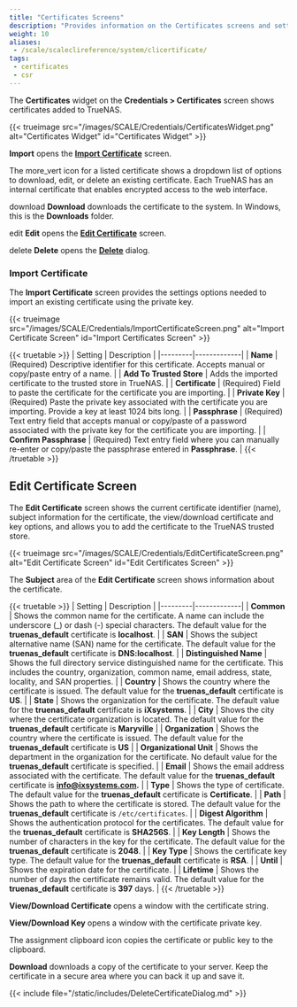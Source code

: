 ```yaml
---
title: "Certificates Screens"
description: "Provides information on the Certificates screens and settings."
weight: 10
aliases:
 - /scale/scaleclireference/system/clicertificate/
tags:
 - certificates
 - csr
---
```


The **Certificates** widget on the **Credentials > Certificates** screen shows certificates added to TrueNAS.

{{< trueimage src="/images/SCALE/Credentials/CertificatesWidget.png" alt="Certificates Widget" id="Certificates Widget" >}}

**Import** opens the **[Import Certificate](#import-certificate)** screen.

The <span class="material-icons">more_vert</span> icon for a listed certificate shows a dropdown list of options to download, edit, or delete an existing certificate.
Each TrueNAS has an internal certificate that enables encrypted access to the web interface.

<span class="material-icons">download</span> **Download** downloads the certificate to the system. In Windows, this is the **Downloads** folder.

<span class="material-icons">edit</span> **Edit** opens the [**Edit Certificate**](#edit-certificate-screen) screen.

<span class="material-icons">delete</span> **Delete** opens the [**Delete**](#delete-certificate-dialog) dialog.

### Import Certificate

The **Import Certificate** screen provides the settings options needed to import an existing certificate using the private key.

{{< trueimage src="/images/SCALE/Credentials/ImportCertificateScreen.png" alt="Import Certificate Screen" id="Import Certificates Screen" >}}

{{< truetable >}}
| Setting | Description |
|---------|-------------|
| **Name** | (Required) Descriptive identifier for this certificate. Accepts manual or copy/paste entry of a name. |
| **Add To Trusted Store** | Adds the imported certificate to the trusted store in TrueNAS. |
| **Certificate** | (Required) Field to paste the certificate for the certificate you are importing. |
| **Private Key** | (Required) Paste the private key associated with the certificate you are importing. Provide a key at least 1024 bits long. |
| **Passphrase** | (Required) Text entry field that accepts manual or copy/paste of a password associated with the private key for the certificate you are importing. |
| **Confirm Passphrase** | (Required) Text entry field where you can manually re-enter or copy/paste the passphrase entered in **Passphrase**. |
{{< /truetable >}}

## Edit Certificate Screen

The **Edit Certificate** screen shows the current certificate identifier (name), subject information for the certificate, the view/download certificate and key options, and allows you to add the certificate to the TrueNAS trusted store. 

{{< trueimage src="/images/SCALE/Credentials/EditCertificateScreen.png" alt="Edit Certificate Screen" id="Edit Certificates Screen" >}}

The **Subject** area of the **Edit Certificate** screen shows information about the certificate.

{{< truetable >}}
| Setting | Description |
|---------|-------------|
| **Common** | Shows the common name for the certificate. A name can include the underscore (_) or dash (-) special characters. The default value for the **truenas_default** certificate is **localhost**. |
| **SAN** | Shows the subject alternative name (SAN) name for the certificate. The default value for the **truenas_default** certificate is **DNS:localhost**. |
| **Distinguished Name** | Shows the full directory service distinguished name for the certificate. This includes the country, organization, common name, email address, state, locality, and SAN properties. |
| **Country** | Shows the country where the certificate is issued. The default value for the **truenas_default** certificate is **US**. |
| **State** | Shows the organization for the certificate. The default value for the **truenas_default** certificate is **iXsystems**. |
| **City** | Shows the city where the certificate organization is located. The default value for the **truenas_default** certificate is **Maryville** |
| **Organization** | Shows the country where the certificate is issued. The default value for the **truenas_default** certificate is **US** |
| **Organizational Unit** | Shows the department in the organization for the certificate. No default value for the **truenas_default** certificate is specified. |
| **Email** | Shows the email address associated with the certificate. The default value for the **truenas_default** certificate is **info@ixsystems.com.** |
| **Type** | Shows the type of certificate. The default value for the **truenas_default** certificate is **Certificate**. |
| **Path** | Shows the path to where the certificate is stored. The default value for the **truenas_default** certificate is <code>/etc/certificates</code>. |
| **Digest Algorithm** | Shows the authentication protocol for the certificates. The default value for the **truenas_default** certificate is **SHA256S**. |
| **Key Length** | Shows the number of characters in the key for the certificate. The default value for the **truenas_default** certificate is **2048**. |
| **Key Type** | Shows the certificate key type. The default value for the **truenas_default** certificate is **RSA**.  |
| **Until** | Shows the expiration date for the certificate. |
| **Lifetime** | Shows the number of days the certificate remains valid. The default value for the **truenas_default** certificate is **397** days. |
{{< /truetable >}}

**View/Download Certificate** opens a window with the certificate string.

**View/Download Key** opens a window with the certificate private key.

The <span class="material-icons">assignment</span> clipboard icon copies the certificate or public key to the clipboard.

**Download** downloads a copy of the certificate to your server. Keep the certificate in a secure area where you can back it up and save it.

{{< include file="/static/includes/DeleteCertificateDialog.md" >}}